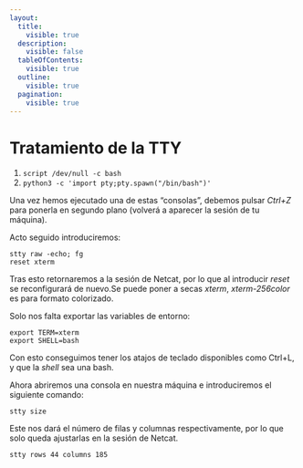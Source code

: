 ```yaml
---
layout:
  title:
    visible: true
  description:
    visible: false
  tableOfContents:
    visible: true
  outline:
    visible: true
  pagination:
    visible: true
---
```


# Tratamiento de la TTY

1. `script /dev/null -c bash`
2. `python3 -c 'import pty;pty.spawn("/bin/bash")'`

Una vez hemos ejecutado una de estas “consolas”, debemos pulsar _Ctrl+Z_ para ponerla en segundo plano (volverá a aparecer la sesión de tu máquina).

Acto seguido introduciremos:

```
stty raw -echo; fg
reset xterm
```

Tras esto retornaremos a la sesión de Netcat, por lo que al introducir _reset_ se reconfigurará de nuevo.Se puede poner a secas _xterm_, _xterm-256color_ es para formato colorizado.

Solo nos falta exportar las variables de entorno:

```
export TERM=xterm
export SHELL=bash
```

Con esto conseguimos tener los atajos de teclado disponibles como Ctrl+L, y que la _shell_ sea una bash.

Ahora abriremos una consola en nuestra máquina e introduciremos el siguiente comando:

`stty size`

Este nos dará el número de filas y columnas respectivamente, por lo que solo queda ajustarlas en la sesión de Netcat.

`stty rows 44 columns 185`

